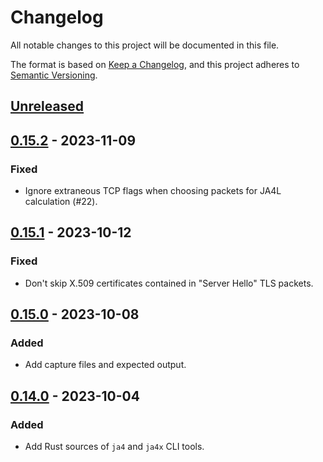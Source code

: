 # Changelog

All notable changes to this project will be documented in this file.

The format is based on [Keep a Changelog](https://keepachangelog.com/en/1.1.0/),
and this project adheres to [Semantic Versioning](https://semver.org/spec/v2.0.0.html).

## [Unreleased]

## [0.15.2] - 2023-11-09

### Fixed

- Ignore extraneous TCP flags when choosing packets for JA4L calculation (#22).

## [0.15.1] - 2023-10-12

### Fixed

- Don't skip X.509 certificates contained in "Server Hello" TLS packets.

## [0.15.0] - 2023-10-08

### Added

- Add capture files and expected output.

## [0.14.0] - 2023-10-04

### Added

- Add Rust sources of `ja4` and `ja4x` CLI tools.

[unreleased]: https://github.com/FoxIO-LLC/ja4/compare/v0.15.2...HEAD
[0.15.2]: https://github.com/FoxIO-LLC/ja4/compare/v0.15.1...v0.15.2
[0.15.1]: https://github.com/FoxIO-LLC/ja4/compare/v0.15.0...v0.15.1
[0.15.0]: https://github.com/FoxIO-LLC/ja4/compare/v0.14.0...v0.15.0
[0.14.0]: https://github.com/FoxIO-LLC/ja4/releases/tag/v0.14.0
